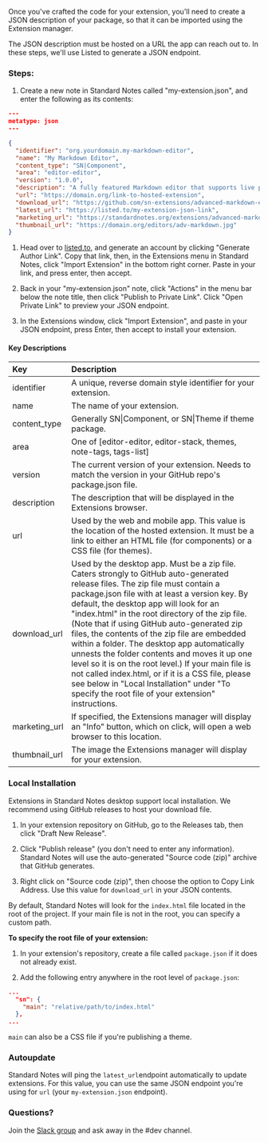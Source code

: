 Once you've crafted the code for your extension, you'll need to create a JSON description of your package, so that it can be imported using the Extension manager.

The JSON description must be hosted on a URL the app can reach out to. In these steps, we'll use Listed to generate a JSON endpoint.

### Steps:

1. Create a new note in Standard Notes called "my-extension.json", and enter the following as its contents:

``` json
---
metatype: json
---

{
  "identifier": "org.yourdomain.my-markdown-editor",
  "name": "My Markdown Editor",
  "content_type": "SN|Component",
  "area": "editor-editor",
  "version": "1.0.0",
  "description": "A fully featured Markdown editor that supports live preview, a styling toolbar, and split pane support.",
  "url": "https://domain.org/link-to-hosted-extension",
  "download_url": "https://github.com/sn-extensions/advanced-markdown-editor/archive/1.0.184.zip",
  "latest_url": "https://listed.to/my-extension-json-link",
  "marketing_url": "https://standardnotes.org/extensions/advanced-markdown",
  "thumbnail_url": "https://domain.org/editors/adv-markdown.jpg"
}
```

1. Head over to [listed.to](https://listed.to), and generate an account by clicking "Generate Author Link". Copy that link, then, in the Extensions menu in Standard Notes, click "Import Extension" in the bottom right corner. Paste in your link, and press enter, then accept.

2. Back in your "my-extension.json" note, click "Actions" in the menu bar below the note title, then click "Publish to Private Link". Click "Open Private Link" to preview your JSON endpoint.

3. In the Extensions window, click "Import Extension", and paste in your JSON endpoint, press Enter, then accept to install your extension.

#### Key Descriptions

| Key | Description |
| :--- | :--- |
| identifier | A unique, reverse domain style identifier for your extension. |
| name | The name of your extension. |
| content\_type | Generally SN&#124;Component, or SN&#124;Theme if theme package. |
| area | One of \[editor-editor, editor-stack, themes, note-tags, tags-list\] |
| version | The current version of your extension. Needs to match the version in your GitHub repo's package.json file. |
| description | The description that will be displayed in the Extensions browser. |
| url | Used by the web and mobile app. This value is the location of the hosted extension. It must be a link to either an HTML file \(for components\) or a CSS file \(for themes\). |
| download\_url | Used by the desktop app. Must be a zip file. Caters strongly to GitHub auto-generated release files. The zip file must contain a package.json file with at least a version key. By default, the desktop app will look for an "index.html" in the root directory of the zip file. \(Note that if using GitHub auto-generated zip files, the contents of the zip file are embedded within a folder. The desktop app automatically unnests the folder contents and moves it up one level so it is on the root level.\) If your main file is not called index.html, or if it is a CSS file, please see below in "Local Installation" under "To specify the root file of your extension" instructions. |
| marketing\_url | If specified, the Extensions manager will display an "Info" button, which on click, will open a web browser to this location. |
| thumbnail\_url | The image the Extensions manager will display for your extension. |

### Local Installation

Extensions in Standard Notes desktop support local installation. We recommend using GitHub releases to host your download file.

1. In your extension repository on GitHub, go to the Releases tab, then click "Draft New Release".

2. Click "Publish release" \(you don't need to enter any information\). Standard Notes will use the auto-generated "Source code \(zip\)" archive that GitHub generates.

3. Right click on "Source code \(zip\)", then choose the option to Copy Link Address. Use this value for `download_url` in your JSON contents.

By default, Standard Notes will look for the `index.html` file located in the root of the project. If your main file is not in the root, you can specify a custom path.

**To specify the root file of your extension:**

1. In your extension's repository, create a file called `package.json` if it does not already exist.

2. Add the following entry anywhere in the root level of `package.json`:

``` json
...
  "sn": {
    "main": "relative/path/to/index.html"
  },
...
```

`main` can also be a CSS file if you're publishing a theme.

### Autoupdate

Standard Notes will ping the `latest_url`endpoint automatically to update extensions. For this value, you can use the same JSON endpoint you're using for `url` \(your `my-extension.json` endpoint\).

### Questions?

Join the [Slack group](https://standardnotes.org/slack) and ask away in the \#dev channel.
